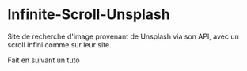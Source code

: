 # Infinite-Scroll-Unsplash
Site de recherche d'image provenant de Unsplash via son API, avec un scroll infini comme sur leur site. 

Fait en suivant un tuto
